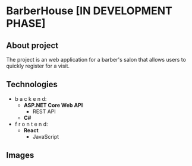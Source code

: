 # BarberHouse [IN DEVELOPMENT PHASE]
## About project
The project is an web application for a barber's salon that allows users to quickly register for a visit.

## Technologies
- b a c k e n d:
  - **ASP.NET Core Web API**
    - REST API
  - **C#**
- f r o n t e n d:
  - **React**
    - JavaScript

## Images
